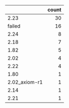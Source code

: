 |               |   count |
|:--------------|--------:|
| 2.23          |      30 |
| failed        |      16 |
| 2.24          |       8 |
| 2.18          |       7 |
| 1.82          |       5 |
| 2.02          |       4 |
| 2.22          |       4 |
| 1.80          |       1 |
| 2.02_axiom-r1 |       1 |
| 2.14          |       1 |
| 2.21          |       1 |